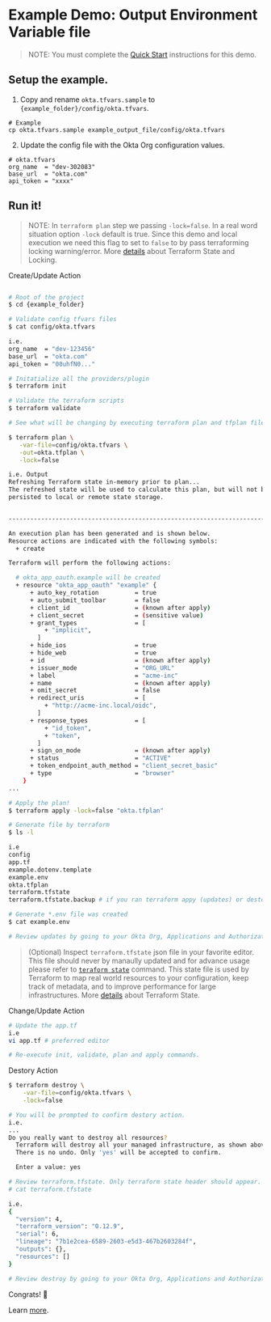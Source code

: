 # Example Demo: Output Environment Variable file

> NOTE: You must complete the [Quick Start](../README.md#quick-start) instructions for this demo.

## Setup the example.

1. Copy and rename `okta.tfvars.sample` to `{example_folder}/config/okta.tfvars`.

```
# Example
cp okta.tfvars.sample example_output_file/config/okta.tfvars
```

2. Update the config file with the Okta Org configuration values.

```
# okta.tfvars
org_name  = "dev-302083"
base_url  = "okta.com"
api_token = "xxxx"
```

## Run it!

> NOTE: In `terraform plan` step we passing `-lock=false`. In a real word situation option `-lock` default is true. Since this demo and local execution we need this flag to set to `false` to by pass terraforming locking warning/error. More [details](https://www.terraform.io/docs/state/locking.html) about Terraform State and Locking.

Create/Update Action
```bash

# Root of the project
$ cd {example_folder}

# Validate config tfvars files
$ cat config/okta.tfvars

i.e.
org_name  = "dev-123456"
base_url  = "okta.com"
api_token = "00uhfN0..."

# Initatialize all the providers/plugin
$ terraform init

# Validate the terraform scripts
$ terraform validate

# See what will be changing by executing terraform plan and tfplan file. NOTE: In a real word situation option `-lock` default is true. Since this demo and local execute we need this flag to by pass terraforming locking warning/error.

$ terraform plan \
   -var-file=config/okta.tfvars \
   -out=okta.tfplan \
   -lock=false

i.e. Output
Refreshing Terraform state in-memory prior to plan...
The refreshed state will be used to calculate this plan, but will not be
persisted to local or remote state storage.


------------------------------------------------------------------------

An execution plan has been generated and is shown below.
Resource actions are indicated with the following symbols:
  + create

Terraform will perform the following actions:

  # okta_app_oauth.example will be created
  + resource "okta_app_oauth" "example" {
      + auto_key_rotation          = true
      + auto_submit_toolbar        = false
      + client_id                  = (known after apply)
      + client_secret              = (sensitive value)
      + grant_types                = [
          + "implicit",
        ]
      + hide_ios                   = true
      + hide_web                   = true
      + id                         = (known after apply)
      + issuer_mode                = "ORG_URL"
      + label                      = "acme-inc"
      + name                       = (known after apply)
      + omit_secret                = false
      + redirect_uris              = [
          + "http://acme-inc.local/oidc",
        ]
      + response_types             = [
          + "id_token",
          + "token",
        ]
      + sign_on_mode               = (known after apply)
      + status                     = "ACTIVE"
      + token_endpoint_auth_method = "client_secret_basic"
      + type                       = "browser"
    }
...

# Apply the plan!
$ terraform apply -lock=false "okta.tfplan"

# Generate file by terraform
$ ls -l

i.e
config
app.tf
example.dotenv.template
example.env
okta.tfplan
terraform.tfstate
terraform.tfstate.backup # if you ran terraform appy (updates) or destory action.

# Generate *.env file was created
$ cat example.env

# Review updates by going to your Okta Org, Applications and Authorization Server screens.
```

> (Optional)
Inspect `terraform.tfstate` json file in your favorite editor. This file should never by manaully updated and for advance usage please refer to [`teraform state`](https://www.terraform.io/docs/commands/state/index.html) command. This state file is used by Terraform to map real world resources to your configuration, keep track of metadata, and to improve performance for large infrastructures. More [details](https://www.terraform.io/docs/state/locking.html) about Terraform State.

Change/Update Action

```bash
# Update the app.tf
i.e
vi app.tf # preferred editor

# Re-execute init, validate, plan and apply commands.
```

Destory Action

```bash
$ terraform destroy \
    -var-file=config/okta.tfvars \
    -lock=false

# You will be prompted to confirm destory action.
i.e.
...
Do you really want to destroy all resources?
  Terraform will destroy all your managed infrastructure, as shown above.
  There is no undo. Only 'yes' will be accepted to confirm.

  Enter a value: yes

# Review terraform.tfstate. Only terraform state header should appear.
# cat terraform.tfstate

i.e.
{
  "version": 4,
  "terraform_version": "0.12.9",
  "serial": 6,
  "lineage": "7b1e2cea-6589-2603-e5d3-467b2603284f",
  "outputs": {},
  "resources": []
}

# Review destroy by going to your Okta Org, Applications and Authorization Server screens.
```

Congrats! :tada:

Learn [more](../README.md##more-information).